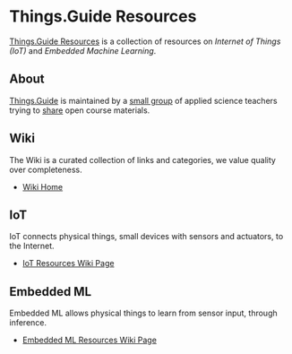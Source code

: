 # Things.Guide Resources
[Things.Guide Resources](https://github.com/things-guide/things-guide-resources) is a collection of resources on *Internet of Things (IoT)* and *Embedded Machine Learning*.

## About
[Things.Guide](https://things.guide/) is maintained by a [small group](https://github.com/orgs/things-guide/people) of applied science teachers trying to [share](https://creativecommons.org/share-your-work/) open course materials.

## Wiki
The Wiki is a curated collection of links and categories, we value quality over completeness.

- [Wiki Home](./../../wiki/)

## IoT
IoT connects physical things, small devices with sensors and actuators, to the Internet.

- [IoT Resources Wiki Page](./../../wiki/IoT)

## Embedded ML
Embedded ML allows physical things to learn from sensor input, through inference.

- [Embedded ML Resources Wiki Page](./../../wiki/Embedded-ML)

